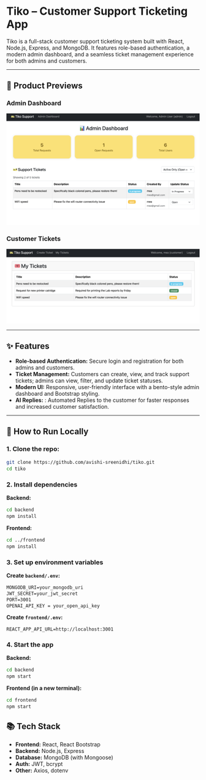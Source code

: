 # Tiko – Customer Support Ticketing App

Tiko is a full-stack customer support ticketing system built with React, Node.js, Express, and MongoDB. It features role-based authentication, a modern admin dashboard, and a seamless ticket management experience for both admins and customers.

---

## 🚀 Product Previews

### **Admin Dashboard**
![Admin Dashboard](./assets/1.png)

### **Customer Tickets**
![Customer Tickets](./assets/2.png)

---

## ✨ Features

- **Role-based Authentication:** Secure login and registration for both admins and customers.
- **Ticket Management:** Customers can create, view, and track support tickets; admins can view, filter, and update ticket statuses.
- **Modern UI:** Responsive, user-friendly interface with a bento-style admin dashboard and Bootstrap styling.
- **AI Replies:** : Automated Replies to the customer for faster responses and increased customer satisfaction.

---

## 📝 How to Run Locally

### 1. **Clone the repo:**
   ```bash
   git clone https://github.com/avishi-sreenidhi/tiko.git
   cd tiko
   ```

### 2. **Install dependencies**

**Backend:**

```bash
cd backend
npm install
```

**Frontend:**

```bash
cd ../frontend
npm install
```

### 3. **Set up environment variables**

**Create `backend/.env`:**

```
MONGODB_URI=your_mongodb_uri
JWT_SECRET=your_jwt_secret
PORT=3001
OPENAI_API_KEY = your_open_api_key
```

**Create `frontend/.env`:**

```
REACT_APP_API_URL=http://localhost:3001
```

### 4. **Start the app**

**Backend:**

```bash
cd backend
npm start
```

**Frontend (in a new terminal):**

```bash
cd frontend
npm start
```


## 📚 Tech Stack

* **Frontend:** React, React Bootstrap
* **Backend:** Node.js, Express
* **Database:** MongoDB (with Mongoose)
* **Auth:** JWT, bcrypt
* **Other:** Axios, dotenv

```
